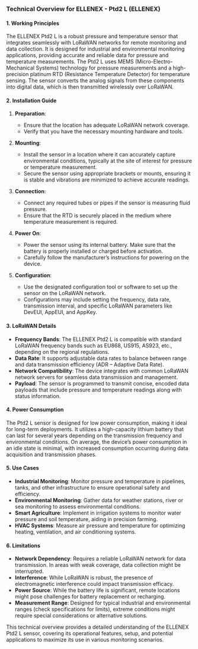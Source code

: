### Technical Overview for ELLENEX - Ptd2 L (ELLENEX)

#### 1. Working Principles

The ELLENEX Ptd2 L is a robust pressure and temperature sensor that integrates seamlessly with LoRaWAN networks for remote monitoring and data collection. It is designed for industrial and environmental monitoring applications, providing accurate and reliable data for pressure and temperature measurements. The Ptd2 L uses MEMS (Micro-Electro-Mechanical Systems) technology for pressure measurements and a high-precision platinum RTD (Resistance Temperature Detector) for temperature sensing. The sensor converts the analog signals from these components into digital data, which is then transmitted wirelessly over LoRaWAN.

#### 2. Installation Guide

1. **Preparation**:
   - Ensure that the location has adequate LoRaWAN network coverage.
   - Verify that you have the necessary mounting hardware and tools.

2. **Mounting**:
   - Install the sensor in a location where it can accurately capture environmental conditions, typically at the site of interest for pressure or temperature measurement.
   - Secure the sensor using appropriate brackets or mounts, ensuring it is stable and vibrations are minimized to achieve accurate readings.

3. **Connection**:
   - Connect any required tubes or pipes if the sensor is measuring fluid pressure.
   - Ensure that the RTD is securely placed in the medium where temperature measurement is required.

4. **Power On**:
   - Power the sensor using its internal battery. Make sure that the battery is properly installed or charged before activation.
   - Carefully follow the manufacturer’s instructions for powering on the device.

5. **Configuration**:
   - Use the designated configuration tool or software to set up the sensor on the LoRaWAN network.
   - Configurations may include setting the frequency, data rate, transmission interval, and specific LoRaWAN parameters like DevEUI, AppEUI, and AppKey.

#### 3. LoRaWAN Details

- **Frequency Bands**: The ELLENEX Ptd2 L is compatible with standard LoRaWAN frequency bands such as EU868, US915, AS923, etc., depending on the regional regulations.
- **Data Rate**: It supports adjustable data rates to balance between range and data transmission efficiency (ADR – Adaptive Data Rate).
- **Network Compatibility**: The device integrates with common LoRaWAN network servers for seamless data transmission and management.
- **Payload**: The sensor is programmed to transmit concise, encoded data payloads that include pressure and temperature readings along with status information.

#### 4. Power Consumption

The Ptd2 L sensor is designed for low power consumption, making it ideal for long-term deployments. It utilizes a high-capacity lithium battery that can last for several years depending on the transmission frequency and environmental conditions. On average, the device’s power consumption in an idle state is minimal, with increased consumption occurring during data acquisition and transmission phases.

#### 5. Use Cases

- **Industrial Monitoring**: Monitor pressure and temperature in pipelines, tanks, and other infrastructure to ensure operational safety and efficiency.
- **Environmental Monitoring**: Gather data for weather stations, river or sea monitoring to assess environmental conditions.
- **Smart Agriculture**: Implement in irrigation systems to monitor water pressure and soil temperature, aiding in precision farming.
- **HVAC Systems**: Measure air pressure and temperature for optimizing heating, ventilation, and air conditioning systems.

#### 6. Limitations

- **Network Dependency**: Requires a reliable LoRaWAN network for data transmission. In areas with weak coverage, data collection might be interrupted.
- **Interference**: While LoRaWAN is robust, the presence of electromagnetic interference could impact transmission efficacy.
- **Power Source**: While the battery life is significant, remote locations might pose challenges for battery replacement or recharging.
- **Measurement Range**: Designed for typical industrial and environmental ranges (check specifications for limits), extreme conditions might require special considerations or alternative solutions.

This technical overview provides a detailed understanding of the ELLENEX Ptd2 L sensor, covering its operational features, setup, and potential applications to maximize its use in various monitoring scenarios.